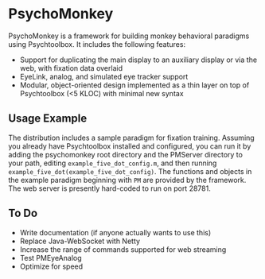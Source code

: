 PsychoMonkey
============

PsychoMonkey is a framework for building monkey behavioral paradigms using Psychtoolbox. It includes the following features:

* Support for duplicating the main display to an auxiliary display or via the web, with fixation data overlaid
* EyeLink, analog, and simulated eye tracker support
* Modular, object-oriented design implemented as a thin layer on top of Psychtoolbox (<5 KLOC) with minimal new syntax


Usage Example
-------------

The distribution includes a sample paradigm for fixation training. Assuming you already have Psychtoolbox installed and configured, you can run it by adding the psychomonkey root directory and the PMServer directory to your path, editing ```example_five_dot_config.m```, and then running ```example_five_dot(example_five_dot_config)```. The functions and objects in the example paradigm beginning with ```PM``` are provided by the framework. The web server is presently hard-coded to run on port 28781.


To Do
-----

* Write documentation (if anyone actually wants to use this)
* Replace Java-WebSocket with Netty
* Increase the range of commands supported for web streaming
* Test PMEyeAnalog
* Optimize for speed